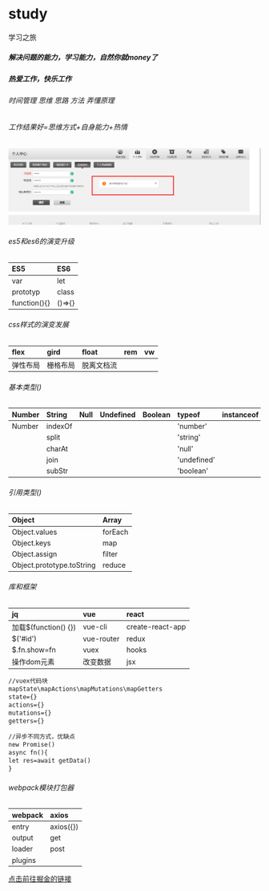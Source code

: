 ﻿# study
学习之旅
##### 解决问题的能力，学习能力，自然你就money了
##### 热爱工作，快乐工作
###### 时间管理 思维 思路 方法 弄懂原理
###### 工作结果好=思维方式+自身能力+热情

![Image](./1.png)
###### es5和es6的演变升级
|ES5|ES6|
|:---|:---|
|var|let|
|prototyp|class|
|function(){}|()=>{}|

###### css样式的演变发展
|flex|gird|float|rem|vw|
|:---|:---|:---|:---|:---|
|弹性布局|栅格布局|脱离文档流|||

###### 基本类型()
|Number|String|Null|Undefined|Boolean|typeof|instanceof|
|:---|:---|:---|:---|:---|:---|:---|
|Number|indexOf||||'number'||
||split||||'string'||
||charAt||||'null'||
||join||||'undefined'||
||subStr||||'boolean'||
###### 引用类型()
|Object|Array|
|:---|:---|
|Object.values|forEach|
|Object.keys|map|
|Object.assign|filter|
|Object.prototype.toString|reduce|

###### 库和框架
|jq|vue|react|
|:---|:---|:---|
|加载$(function() {})|vue-cli|create-react-app|
|$('#id')|vue-router|redux|
|$.fn.show=fn|vuex|hooks|
|操作dom元素|改变数据|jsx|

```
//vuex代码块
mapState\mapActions\mapMutations\mapGetters
state={}
actions={}
mutations={}
getters={}
```
```
//异步不同方式，优缺点
new Promise()
async fn(){
let res=await getData()
}
```
###### webpack模块打包器
|webpack|axios|
|:---|:---|
|entry|axios({})|
|output|get|
|loader|post|
|plugins||


[点击前往掘金的链接](https://juejin.im/post/5de87444518825124c50cd36)